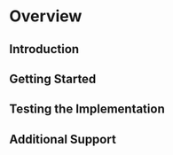 # Overview #

## Introduction ##

## Getting Started ##

## Testing the Implementation ##

## Additional Support ##

